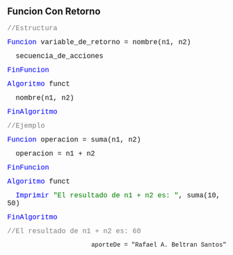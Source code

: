 ## Funcion Con Retorno

<font face="courier new" color="grey" size=3>//Estructura</font>

<font face="courier new" color="blue" size=3>Funcion </font><font face="courier new" size=3>variable_de_retorno = nombre(n1, n2)</font>

<font face="courier new" size=3>&nbsp;&nbsp;secuencia_de_acciones</font>

<font face="courier new" color="blue" size=3>FinFuncion</font>

<font face="courier new" color="blue" size=3>Algoritmo </font><font face="courier new" size=3>funct</font>

<font face="courier new" size=3>&nbsp;&nbsp;nombre(n1, n2)</font>

<font face="courier new" color="blue" size=3>FinAlgoritmo</font>

<font face="courier new" color="grey" size=3>//Ejemplo</font>

<font face="courier new" color="blue" size=3>Funcion </font><font face="courier new" size=3>operacion = suma(n1, n2)</font>

<font face="courier new" size=3>&nbsp;&nbsp;operacion = n1 + n2</font>

<font face="courier new" color="blue" size=3>FinFuncion</font>

<font face="courier new" color="blue" size=3>Algoritmo </font><font face="courier new" size=3>funct</font>

<font face="courier new" color="blue" size=3>&nbsp;&nbsp;Imprimir </font><font face="courier new" color="green" size=3>"El resultado de n1 + n2 es: "</font><font face="courier new" size=3>, suma(10, 50)</font>

<font face="courier new" color="blue" size=3>FinAlgoritmo</font>

<font face="courier new" color="grey" size=3>//El resultado de n1 + n2 es: 60</font>

<p align="right"><font face="courier new"> aporteDe = "Rafael A. Beltran Santos"</p>